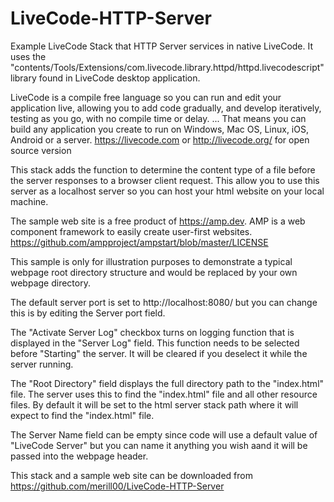 # LiveCode-HTTP-Server
Example LiveCode Stack that HTTP Server services in native LiveCode.  It uses the "contents/Tools/Extensions/com.livecode.library.httpd/httpd.livecodescript" library found in LiveCode desktop application.

LiveCode is a compile free language so you can run and edit your application live, allowing you to add code gradually, and develop iteratively, testing as you go, with no compile time or delay. ... That means you can build any application you create to run on Windows, Mac OS, Linux, iOS, Android or a server.
https://livecode.com or http://livecode.org/ for open source version

This stack adds the function to determine the content type of a file before the server responses to a browser client request.  This allow you to use this server as a localhost server so you can host your html website on your local machine.

The sample web site is a free product of https://amp.dev.
AMP is a web component framework to easily create user-first websites.
https://github.com/ampproject/ampstart/blob/master/LICENSE

This sample is only for illustration purposes to demonstrate a typical webpage root directory structure and would be replaced by your own webpage directory.

The default server port is set to http://localhost:8080/ but you can change this is by editing the Server port field.

The "Activate Server Log" checkbox turns on logging function that is displayed in the "Server Log" field. This function needs to be selected before "Starting" the server.  It will be cleared if you deselect it while the server running.

The "Root Directory" field displays the full directory path to the "index.html" file.  The server uses this to find the "index.html" file and all other resource files. By default it will be set to the html server stack path where it will expect to find the "index.html" file.

The Server Name field can be empty since code will use a default value of "LiveCode Server" but you can name it anything you wish aand it will be passed into the webpage header.

This stack and a sample web site can be downloaded from https://github.com/merill00/LiveCode-HTTP-Server
